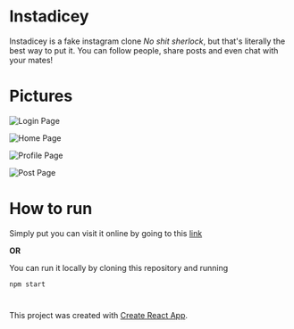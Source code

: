 # Instadicey

Instadicey is a fake instagram clone *No shit sherlock*, but that's literally the best way to put it. You can follow people, share posts and even chat with your mates!

# Pictures
![Login Page](https://user-images.githubusercontent.com/85850551/139522554-fc78e1d9-8b6e-4916-a264-8993ed98a957.png)

![Home Page](https://user-images.githubusercontent.com/85850551/139522564-e3e66a57-4297-4afa-8ad7-ef28bbc2a01d.png)

![Profile Page](https://user-images.githubusercontent.com/85850551/139522568-95e6d930-f850-456f-bef6-57a62ffc3ac9.png)

![Post Page](https://user-images.githubusercontent.com/85850551/139522586-c1a8ca41-ffd6-42ff-a6f5-efb1f7d42440.png)

# How to run

Simply put you can visit it online by going to this [link](https://shadowspedicey.github.io/instagram-clone/#/ "Instadicey")

**OR**

You can run it locally by cloning this repository and running
```bash
npm start
```

#
This project was created with [Create React App](https://github.com/facebook/create-react-app).
